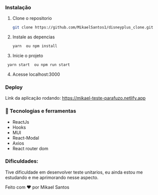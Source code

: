 
### Instalação

1. Clone o repositorio
   ```sh
   git clone https://github.com/MikaelSantos1/disneyplus_clone.git
   ```
2. Instale as  depencias
   ```sh
   yarn  ou npm install
   ```
3. Inicie o projeto
  ```sh
   yarn start  ou npm run start
   ```
4. Acesse localhost:3000

### Deploy
Link da aplicação rodando:
https://mikael-teste-parafuzo.netlify.app

### 🚀 Tecnologias e ferramentas

* ReactJs
* Hooks
* MUI
* React-Modal
* Axios                                                                                        
* React router dom

### Dificuldades:
Tive dificuldade em desenvolver teste unitarios, eu ainda estou me estudando e me aprimorando nesse aspecto.


Feito com ❤ por Mikael Santos

